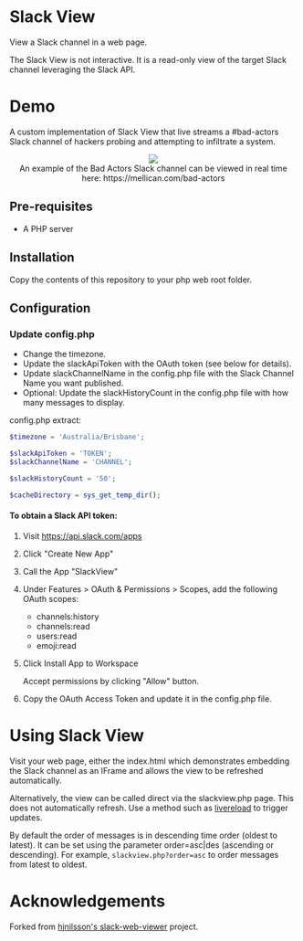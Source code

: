 # Slack View

View a Slack channel in a web page.

The Slack View is not interactive. It is a read-only view of the target Slack channel leveraging the Slack API.

# Demo

A custom implementation of Slack View that live streams a #bad-actors Slack channel of hackers probing and attempting to infiltrate a system.
<p align="center"> 
<img src="https://mellican.com/badactors/images/badactors-example.png"/><br/>
An example of the Bad Actors Slack channel can be viewed in real time here: https://mellican.com/bad-actors
 </p>

## Pre-requisites

* A PHP server

## Installation

Copy the contents of this repository to your php web root folder.

## Configuration

### Update config.php 

* Change the timezone.
* Update the slackApiToken with the OAuth token (see below for details).
* Update slackChannelName in the config.php file with the Slack Channel Name you want published.
* Optional: Update the slackHistoryCount in the config.php file with how many messages to display.

config.php extract:
```php
$timezone = 'Australia/Brisbane';

$slackApiToken = 'TOKEN';
$slackChannelName = 'CHANNEL';

$slackHistoryCount = '50';

$cacheDirectory = sys_get_temp_dir();
```

#### To obtain a Slack API token:
1. Visit https://api.slack.com/apps
1. Click "Create New App"
1. Call the App "SlackView"
1. Under Features > OAuth & Permissions > Scopes, add the following OAuth scopes:

   * channels:history
   * channels:read
   * users:read
   * emoji:read

1. Click Install App to Workspace

   Accept permissions by clicking "Allow" button.

1. Copy the OAuth Access Token and update it in the config.php file.

# Using Slack View

Visit your web page, either the index.html which demonstrates embedding the Slack channel as an IFrame and allows
the view to be refreshed automatically. 

Alternatively, the view can be called direct via the slackview.php page. This does not automatically refresh. Use a
method such as [livereload](https://github.com/livereload/livereload-js) to trigger updates.

By default the order of messages is in descending time order (oldest to latest). It can be set using the parameter order=asc|des (ascending or descending). For example, ```slackview.php?order=asc``` to order messages from latest to oldest.

# Acknowledgements

Forked from [hjnilsson's slack-web-viewer](https://github.com/hjnilsson/slack-web-viewer) project.

